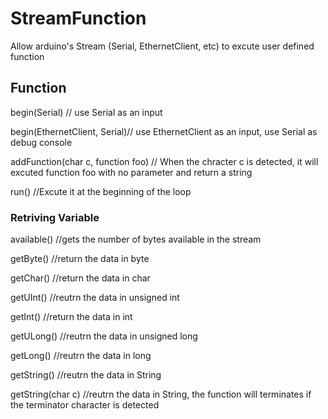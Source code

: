 # StreamFunction

Allow arduino's Stream (Serial, EthernetClient, etc) to excute user defined function

## Function

begin(Serial) // use Serial as an input

begin(EthernetClient, Serial)// use EthernetClient as an input, use Serial as debug console

addFunction(char c, function foo) // When the chracter c is detected, it will excuted function foo with no parameter and return a string

run() //Excute it at the beginning of the loop

### Retriving Variable

available() //gets the number of bytes available in the stream

getByte() //return the data in byte

getChar() //return the data in char

getUInt() //reutrn the data in unsigned int

getInt() //return the data in int

getULong() //reutrn the data in unsigned long

getLong() //reutrn the data in long

getString() //reutrn the data in String

getString(char c) //reutrn the data in String, the function will terminates if the terminator character is detected

